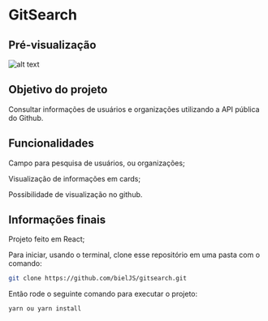 # GitSearch



## Pré-visualização

![alt text](https://i.imgur.com/jndwEEF.gif)




## Objetivo do projeto
Consultar informações de usuários e organizações utilizando a API pública do Github.



## Funcionalidades
Campo para pesquisa de usuários, ou organizações;

Visualização de informações em cards;

Possibilidade de visualização no github.



## Informações finais
Projeto feito em React;

Para iniciar, usando o terminal, clone esse repositório em uma pasta com o comando:
```bash
git clone https://github.com/bielJS/gitsearch.git
```
Então rode o seguinte comando para executar o projeto:
```bash
yarn ou yarn install
```

